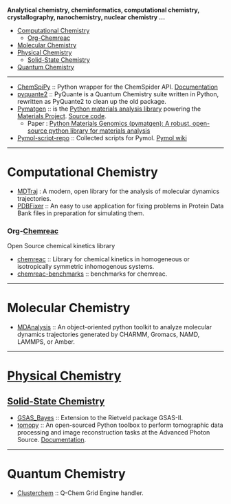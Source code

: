 **Analytical chemistry, cheminformatics, computational chemistry, crystallography, nanochemistry, nuclear chemistry ...**

+ [Computational Chemistry](#computational-chemistry)
   + [Org-Chemreac](#org-chemreac)
+ [Molecular Chemistry](#molecular-chemistry)
+ [Physical Chemistry](#physical-chemistry)
   + [Solid-State Chemistry](#solid-state-chemistry)
+ [Quantum Chemistry](#quantum-chemistry)

----

+ [ChemSpiPy](https://github.com/mcs07/ChemSpiPy) :: Python wrapper for the ChemSpider API. [Documentation](http://chemspipy.readthedocs.org)
+ [pyquante2](https://github.com/rpmuller/pyquante2/) :: PyQuante is a Quantum Chemistry suite written in Python, rewritten as PyQuante2 to clean up the old package.
+ [Pymatgen](http://pymatgen.org/) :: is the [Python materials analysis library](https://pypi.python.org/pypi/pymatgen/2.4.3) powering the [Materials Project](http://www.materialsproject.org). [Source code](https://github.com/materialsproject/pymatgen). 
   + Paper : [Python Materials Genomics (pymatgen): A robust, open-source python library for materials analysis](https://www.sciencedirect.com/science/article/pii/S0927025612006295?np=y)
+ [Pymol-script-repo](https://github.com/Pymol-Scripts/Pymol-script-repo) :: Collected scripts for Pymol. [Pymol wiki](http://www.pymolwiki.org/index.php/Git_intro)

----

# Computational Chemistry
- [MDTraj](https://github.com/pandegroup/mdtraj) : A modern, open library for the analysis of molecular dynamics trajectories.
- [PDBFixer](https://github.com/pandegroup/pdbfixer) :: An easy to use application for fixing problems in Protein Data Bank files in preparation for simulating them.

### Org-[Chemreac](https://github.com/chemreac)
Open Source chemical kinetics library
+ [chemreac](https://github.com/chemreac/chemreac) :: Library for chemical kinetics in homogeneous or isotropically symmetric inhomogenous systems. 
+ [chemreac-benchmarks](https://github.com/chemreac/chemreac-benchmarks) :: benchmarks for chemreac.

----

# Molecular Chemistry
+ [MDAnalysis](https://code.google.com/p/mdanalysis/) :: An object-oriented python toolkit to analyze molecular dynamics trajectories generated by CHARMM, Gromacs, NAMD, LAMMPS, or Amber. 

----

# [Physical Chemistry](https://en.wikipedia.org/wiki/Category:Physical_chemistry)

## [Solid-State Chemistry](https://en.wikipedia.org/wiki/Solid-state_chemistry)
+ [GSAS_Bayes](https://github.com/AntonGagin/GSAS_Bayes) :: Extension to the Rietveld package GSAS-II.
+ [tomopy](https://github.com/tomopy/tomopy) :: An open-sourced Python toolbox to perform tomographic data processing and image reconstruction tasks at the Advanced Photon Source. [Documentation](https://tomopy.readthedocs.org/).

----

# Quantum Chemistry
+ [Clusterchem](https://github.com/jiahao/clusterchem) :: Q-Chem Grid Engine handler.


